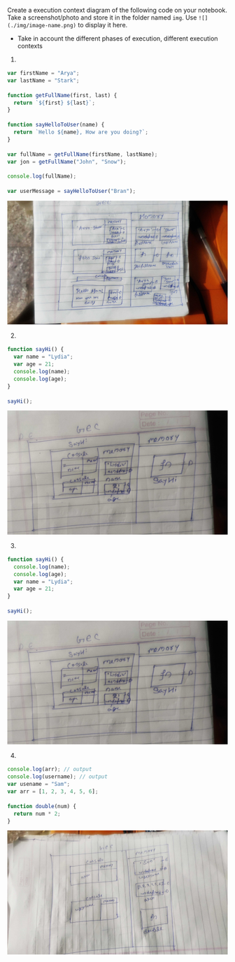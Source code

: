 Create a execution context diagram of the following code on your notebook. Take a screenshot/photo and store it in the folder named `img`. Use `![](./img/image-name.png)` to display it here.

- Take in account the different phases of execution, different execution contexts

1.

```js
var firstName = "Arya";
var lastName = "Stark";

function getFullName(first, last) {
  return `${first} ${last}`;
}

function sayHelloToUser(name) {
  return `Hello ${name}, How are you doing?`;
}

var fullName = getFullName(firstName, lastName);
var jon = getFullName("John", "Snow");

console.log(fullName);

var userMessage = sayHelloToUser("Bran");
```

<!-- Put your image below -->

![](./img/IMG_20210804_201719.jpg)

2.

```js
function sayHi() {
  var name = "Lydia";
  var age = 21;
  console.log(name);
  console.log(age);
}

sayHi();
```

<!-- Put your image below -->

![](./img/IMG_20210804_201741.jpg)

3.

```js
function sayHi() {
  console.log(name);
  console.log(age);
  var name = "Lydia";
  var age = 21;
}

sayHi();
```

<!-- Put your image below -->

![](./img/IMG_20210804_201741.jpg)

4.

```js
console.log(arr); // output
console.log(username); // output
var usename = "Sam";
var arr = [1, 2, 3, 4, 5, 6];

function double(num) {
  return num * 2;
}
```

![](./img/IMG_20210804_201728.jpg)
